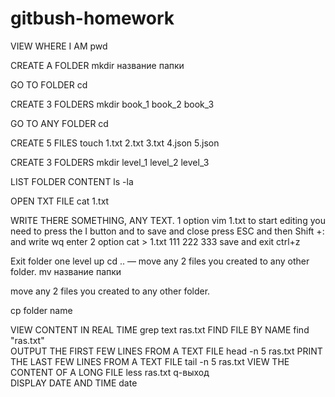 # gitbush-homework

VIEW WHERE I AM
 pwd

CREATE A FOLDER
mkdir название папки 

GO TO FOLDER
cd 

CREATE 3 FOLDERS 
mkdir book_1 book_2 book_3

GO TO ANY FOLDER
cd

CREATE 5 FILES
touch 1.txt 2.txt 3.txt 4.json 5.json

CREATE 3 FOLDERS
mkdir level_1 level_2 level_3 

LIST FOLDER CONTENT
ls -la

OPEN TXT FILE
cat 1.txt

WRITE THERE SOMETHING, ANY TEXT.
1 option vim 1.txt
to start editing you need to press the I button and to save and close press ESC and then Shift +: and write wq enter
2 option cat > 1.txt
111 
222
333
save and exit ctrl+z

Exit folder one level up
cd .. 
—
 move any 2 files you created to any other folder.
 mv название папки
 
move any 2 files you created to any other folder.
 
cp folder name

 VIEW CONTENT IN REAL TIME
 grep text ras.txt 
FIND FILE BY NAME
 find "ras.txt"     
OUTPUT THE FIRST FEW LINES FROM A TEXT FILE
 head -n 5 ras.txt 
PRINT THE LAST FEW LINES FROM A TEXT FILE
tail -n 5 ras.txt 
VIEW THE CONTENT OF A LONG FILE
less ras.txt  q-выход  
DISPLAY DATE AND TIME
 date


